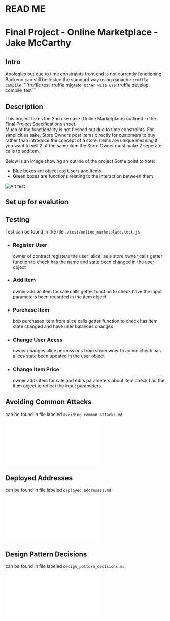 # READ ME
# Final Project - Online Marketplace - Jake McCarthy

## Intro
Apologies but due to time constraints front end is not currently functioning
Backend can still be tested the standard way using ganache 
```truffle compile```
````truffle test```
```truffle migrate``` 
Other wise use:
```truffle develop```
```compile```
```test```

## Description
This project takes the 2nd use case (Online Marketplace) outlined in the Final Project Specifications sheet.  
Much of the functionality is not fleshed out due to time constraints. For simplicities sake, Store Owners post items directly for customers to buy rather than introduce the concept of a store. Items are unique meaning if you want to sell 2 of the same item the Store Owner must make 2 seperate calls to addItem.

Below is an image showing an outline of the project
Some point to note:
  - Blue boxes are object e.g Users and Items
  - Green boxes are functions relating to the interaction between them

![Alt test](https://i.imgur.com/jnrPkNi.png)

## Set up for evalution

## Testing
Test can be found in the file ```./test/online_marketplace.test.js ```
 - ### Register User
    owner of contract registers the user 'alice' as a store owner
    calls getter function to check has the name and state been changed in the user object
 - ### Add Item
    owner add an item for sale
    calls getter function to check have the input parameters been recorded in the item object
 - ### Purchase Item
    bob purchases item from alice
    calls getter function to check has item state changed and have user balances changed
 - ### Change User Acess
    owner changes alice permissions from storeowner to admin
    check has alices state been updated in the user object
 - ### Change Item Price
    owner adds item for sale and edits parameters about item
    check had the item object to reflect the input parameters

## Avoiding Common Attacks
can be found in file labeled ```avoiding_common_attacks.md```
![Alt test](avoiding_common_attacks.md)

## Deployed Addresses
can be found in file labeled ```deployed_addresses.md```
![Alt test](deployed_addresses.md)

## Design Pattern Decisions
can be found in file labeled ```design_pattern_decisions.md```
![Alt test](design_pattern_decisions.md)

